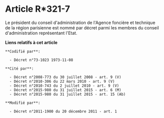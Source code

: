 # Article R*321-7

Le président du conseil d'administration de l'Agence foncière et technique de la région parisienne est nommé par décret parmi
les membres du conseil d'administration représentant l'Etat.

**Liens relatifs à cet article**

	**Codifié par**:

	  - Décret n°73-1023 1973-11-08

	**Cité par**:

	  - Décret n°2008-773 du 30 juillet 2008 - art. 9 (V)
	  - Décret n°2010-306 du 22 mars 2010 - art. 9 (V)
	  - Décret n°2010-743 du 2 juillet 2010 - art. 9 (V)
	  - Décret n°2015-980 du 31 juillet 2015 - art. 6 (M)
	  - Décret n°2015-980 du 31 juillet 2015 - art. 15 (Ab)

	**Modifié par**:

	  - Décret n°2011-1900 du 20 décembre 2011 - art. 1
